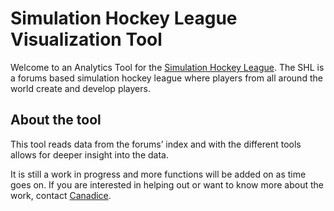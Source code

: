 Simulation Hockey League Visualization Tool
===========================================

Welcome to an Analytics Tool for the [Simulation Hockey
League](https://simulationhockey.com/index.php). The SHL is a forums
based simulation hockey league where players from all around the world
create and develop players.

About the tool
--------------

This tool reads data from the forums’ index and with the different tools
allows for deeper insight into the data.

It is still a work in progress and more functions will be added on as
time goes on. If you are interested in helping out or want to know more
about the work, contact
[Canadice](https://simulationhockey.com/member.php?action=profile).

